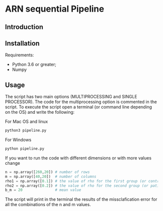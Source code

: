 # ARN sequential Pipeline

## Introduction


## Installation
Requirements:

- Python 3.6 or greater;
- Numpy

## Usage
The script has two main options (MULTIPROCESSING and SINGLE PROCESSOR). The code for the multiprocessing option is commented in the script. To execute the script open a terminal (or command line depending on the OS) and write the following:

For Mac OS and linux
```bash
python3 pipeline.py
```
For Windows
```bash
python pipeline.py
```

If you want to run the code with different dimensions or with more values change
```python
n = np.array([260,20]) # number of rows
m = np.array([40,20])  # number of columns 
rho1 = np.array([0.1]) # the value of rho for the first group (or control)
rho2 = np.array([0.2]) # the value of rho for the second group (or patients)
b_m = 20    	       # mean value
```

The script will print in the terminal the results of the missclafication error for all the combinations of the n and m values.